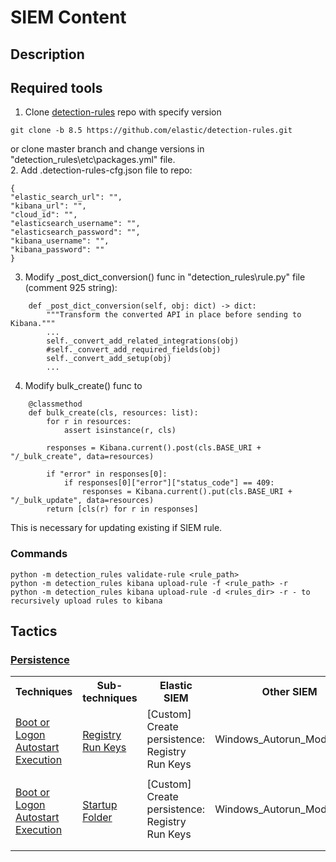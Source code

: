 # SIEM Content

## Description

## Required tools
1. Clone [detection-rules](https://github.com/elastic/detection-rules) repo with specify version
```
git clone -b 8.5 https://github.com/elastic/detection-rules.git
```
or clone master branch and change versions in "detection_rules\etc\packages.yml" file.</br>
2. Add .detection-rules-cfg.json file to repo:
```
{
"elastic_search_url": "",
"kibana_url": "",
"cloud_id": "",
"elasticsearch_username": "",
"elasticsearch_password": "",
"kibana_username": "",
"kibana_password": ""
}
```
3. Modify _post_dict_conversion() func in "detection_rules\rule.py" file (comment 925 string):
```
    def _post_dict_conversion(self, obj: dict) -> dict:
        """Transform the converted API in place before sending to Kibana."""
		...
        self._convert_add_related_integrations(obj)
        #self._convert_add_required_fields(obj)
        self._convert_add_setup(obj)
		...
``` 
4. Modify bulk_create() func to
```
    @classmethod
    def bulk_create(cls, resources: list):
        for r in resources:
            assert isinstance(r, cls)

        responses = Kibana.current().post(cls.BASE_URI + "/_bulk_create", data=resources)
        
        if "error" in responses[0]:
            if responses[0]["error"]["status_code"] == 409:
                responses = Kibana.current().put(cls.BASE_URI + "/_bulk_update", data=resources)
        return [cls(r) for r in responses]
```
This is necessary for updating existing if SIEM rule.

### Commands
```
python -m detection_rules validate-rule <rule_path>
python -m detection_rules kibana upload-rule -f <rule_path> -r
python -m detection_rules kibana upload-rule -d <rules_dir> -r - to recursively upload rules to kibana
```


## Tactics

### [Persistence](https://attack.mitre.org/tactics/TA0003/) 

<table>
	<tr>
	    <th>Techniques</th>
	    <th>Sub-techniques</th>
	    <th>Elastic SIEM</th>
		<th>Other SIEM</th>
		<th>Note</th>
	</tr>
	<tr>
	    <td rowspan="2"><a href="https://attack.mitre.org/techniques/T1547/">Boot or Logon Autostart Execution</a></td>
	    <td rowspan="2"><a href="https://attack.mitre.org/techniques/T1547/001/">Registry Run Keys</a></td>
	    <td>[Custom] Create persistence: Registry Run Keys</td>
		<td>Windows_Autorun_Modification</td>
		<td></>
	</tr>
	<tr>
	    <td></td>
		<td></td>
		<td></td>
	</tr>
		<tr>
	    <td rowspan="2"><a href="https://attack.mitre.org/techniques/T1547/">Boot or Logon Autostart Execution</a></td>
	    <td rowspan="2"><a href="https://attack.mitre.org/techniques/T1547/001/">Startup Folder</a></td>
	    <td>[Custom] Create persistence: Registry Run Keys</td>
		<td>Windows_Autorun_Modification</td>
		<td></>
	</tr>
	<tr>
	    <td></td>
		<td></td>
		<td></td>
	</tr>
	<tr>
		<td></td>
		<td></td>
		<td></td>
		<td></td>
		<td></td>
	</tr>
</table>